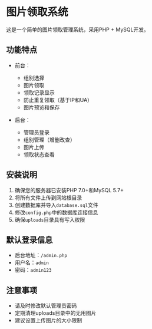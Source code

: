 # 图片领取系统

这是一个简单的图片领取管理系统，采用PHP + MySQL开发。

## 功能特点

- 前台：
  - 组别选择
  - 图片领取
  - 领取记录显示
  - 防止重复领取（基于IP和UA）
  - 图片预览和保存

- 后台：
  - 管理员登录
  - 组别管理（增删改查）
  - 图片上传
  - 领取状态查看

## 安装说明

1. 确保您的服务器已安装PHP 7.0+和MySQL 5.7+
2. 将所有文件上传到网站根目录
3. 创建数据库并导入`database.sql`文件
4. 修改`config.php`中的数据库连接信息
5. 确保`uploads`目录具有写入权限

## 默认登录信息

- 后台地址：`/admin.php`
- 用户名：`admin`
- 密码：`admin123`

## 注意事项

- 请及时修改默认管理员密码
- 定期清理uploads目录中的无用图片
- 建议设置上传图片的大小限制 